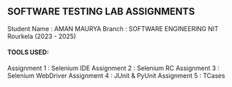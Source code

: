 ## SOFTWARE TESTING LAB ASSIGNMENTS
Student Name : AMAN MAURYA
Branch       : SOFTWARE ENGINEERING
NIT Rourkela (2023 - 2025)

#### TOOLS USED:
Assignment 1 : Selenium IDE
Assignment 2 : Selenium RC
Assignment 3 : Selenium WebDriver
Assignment 4 : JUnit & PyUnit
Assignment 5 : TCases
